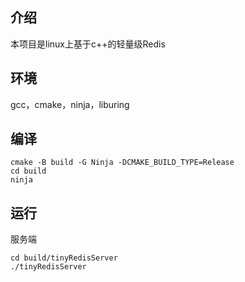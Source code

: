 ## 介绍

本项目是linux上基于c++的轻量级Redis

## 环境

gcc，cmake，ninja，liburing

## 编译

```shell 
cmake -B build -G Ninja -DCMAKE_BUILD_TYPE=Release
cd build
ninja
```

## 运行

服务端

```shell
cd build/tinyRedisServer
./tinyRedisServer
```
